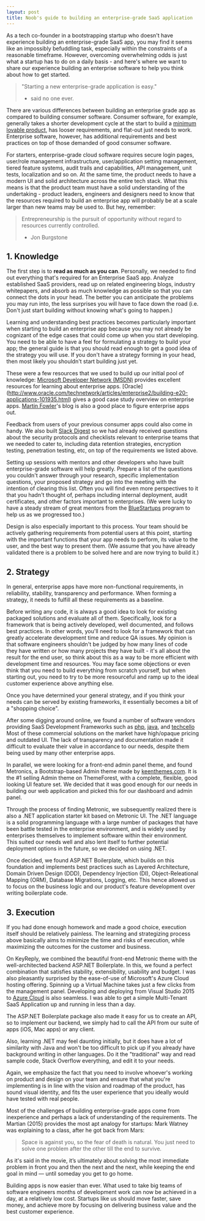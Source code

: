 ```yaml
---
layout: post
title: Noob's guide to building an enterprise-grade SaaS application
---
```


As a tech co-founder in a bootstrapping startup who doesn't have experience building an enterprise-grade SaaS app, you may find it seems like an impossibly befuddling task, especially within the constraints of a reasonable timeframe. However, overcoming overwhelming odds is just what a startup has to do on a daily basis - and here's where we want to share our experience building an enterprise software to help you think about how to get started.

> "Starting a new enterprise-grade application is easy."
> - said no one ever.

There are various differences between building an enterprise grade app as compared to building consumer software. Consumer software, for example, generally takes a shorter development cycle at the start to build a [minimum lovable product](https://medium.com/the-happy-startup-school/beyond-mvp-10-steps-to-make-your-product-minimum-loveable-51800164ae0c#.54ggarj2d), has looser requirements, and flat-out just needs to work. Enterprise software, however, has additional requirements and best practices on top of those demanded of good consumer software.

For starters, enterprise-grade cloud software requires secure login pages, user/role management infrastructure, user/application setting management, tiered feature systems, audit trails and capabilities, API management, unit tests, localization and so on. At the same time, the product needs to have a modern UI and solid architecture across the entire tech stack. What this means is that the product team must have a solid understanding of the undertaking - product leaders, engineers and designers need to know that the resources required to build an enterprise app will probably be at a scale larger than new teams may be used to. But hey, remember:

> Entrepreneurship is the pursuit of opportunity without regard to resources currently controlled.
> - Jon Burgstone

## 1. Knowledge
The first step is to **read as much as you can**. Personally, we needed to find out everything that's required for an Enterprise SaaS app. Analyze established SaaS providers, read up on related engineering blogs, industry whitepapers, and absorb as much knowledge as possible so that you can connect the dots in your head. The better you can anticipate the problems you may run into, the less surprises you will have to face down the road (i.e. Don't just start building without knowing what's going to happen.) 

Learning and understanding best practices becomes particularly important when starting to build an enterprise app because you may not already be cognizant of the edge cases that could come up when you start developing. You need to be able to have a feel for formulating a strategy to build your app; the general guide is that you should read enough to get a good idea of the strategy you will use. If you don't have a strategy forming in your head, then most likely you shouldn't start building just yet.

These were a few resources that we used to build up our initial pool of knowledge:
[Microsoft Developer Network (MSDN)](https://msdn.microsoft.com/en-us/library/aa267045.aspx) provides excellent resources for learning about enterprise apps. 
[Oracle] (http://www.oracle.com/technetwork/articles/enterprise2/building-e20-applications-101935.html) gives a good case study overview on enterprise apps.
[Martin Fowler](http://martinfowler.com/books/eaa.html)'s blog is also a good place to figure enterprise apps out.

Feedback from users of your previous consumer apps could also come in handy. We also built [Slack Digest](https://slackdigest.com) so we had already received questions about the security protocols and checklists relevant to enterprise teams that we needed to cater to, including data retention strategies, encryption testing, penetration testing, etc, on top of the requirements we listed above.

Setting up sessions with mentors and other developers who have built enterprise-grade software will help greatly. Prepare a list of the questions you couldn't answer through your research, specific implementation questions, your proposed strategy and go into the meeting with the intention of clearing this list. Often you will find even more perspectives to it that you hadn't thought of, perhaps including internal deployment, audit certificates, and other factors important to enterprises. (We were lucky to have a steady stream of great mentors from the [BlueStartups](http://bluestartups.com/) program to help us as we progressed too.)

Design is also especially important to this process. Your team should be actively gathering requirements from potential users at this point, starting with the important functions that your app needs to perform, its value to the user, and the best way to present them. (We assume that you have already validated there is a problem to be solved here and are now trying to build it.)

## 2. Strategy
In general, enterprise apps have more non-functional requirements, in reliability, stability, transparency and performance. When forming a strategy, it needs to fulfill all these requirements as a baseline.

Before writing any code, it is always a good idea to look for existing packaged solutions and evaluate all of them. Specifically, look for a framework that is being actively developed, well documented, and follows best practices. In other words, you'll need to look for a framework that can greatly accelerate development time and reduce QA issues. My opinion is that software engineers shouldn't be judged by how many lines of code they have written or how many projects they have built - it's all about the result for the end user, so think about this as a way to be more efficient with development time and resources. You may face some objections or even think that you need to build everything from scratch yourself, but when starting out, you need to try to be more resourceful and ramp up to the ideal customer experience above anything else.

Once you have determined your general strategy, and if you think your needs can be served by existing frameworks, it essentially becomes a bit of a "shopping choice".

After some digging around online, we found a number of software vendors providing SaaS Development Frameworks such as [php](http://www.innomatic.io/), [java](http://www.athenasource.org/java/), and [techcello](http://www.techcello.com/product/overview) Most of these commercial solutions on the market have high/opaque pricing and outdated UI. The lack of transparency and documentation made it difficult to evaluate their value in accordance to our needs, despite them being used by many other enterprise apps. 

In parallel, we were looking for a front-end admin panel theme, and found Metronics, a Bootstrap-based Admin theme made by [keenthemes.com](http://www.keenthemes.com). It is the #1 selling Admin theme on ThemeForest, with a complete, flexible, good looking UI feature set. We decided that it was good enough for our needs in building our web application and picked this for our dashboard and admin panel.

Through the process of finding Metronic, we subsequently realized there is also a .NET application starter kit based on Metronic UI. The .NET language is a solid programming language with a large number of packages that have been battle tested in the enterprise environment, and is widely used by enterprises themselves to implement software within their environment. This suited our needs well and also lent itself to further potential deployment options in the future, so we decided on using .NET.

Once decided, we found ASP.NET Boilerplate, which builds on this foundation and implements best practices such as Layered Architecture, Domain Driven Design (DDD), Dependency Injection (DI), Object-Releational Mapping (ORM), Database Migrations, Logging, etc. This hence allowed us to focus on the business logic and our product's feature development over writing boilerplate code.

## 3. Execution
If you had done enough homework and made a good choice, execution itself should be relatively painless. The learning and strategizing process above basically aims to minimize the time and risks of execution, while maximizing the outcomes for the customer and business.

On KeyReply, we combined the beautiful front-end Metronic theme with the well-architected backend ASP.NET Boilerplate. In this, we found a perfect combination that satisfies stability, extensibility, usability and budget. I was also pleasantly surprised by the ease-of-use of Microsoft's Azure Cloud hosting offering. Spinning up a Virtual Machine takes just a few clicks from the management panel. Developing and deploying from Visual Studio 2015 to [Azure Cloud](http://azure.microsoft.com) is also seamless. I was able to get a simple Multi-Tenant SaaS Application up and running in less than a day.

The ASP.NET Boilerplate package also made it easy for us to create an API, so to implement our backend, we simply had to call the API from our suite of apps (iOS, Mac apps) or any client.

Also, learning .NET may feel daunting initially, but it does have a lot of similarity with Java and won't be too difficult to pick up if you already have background writing in other languages. Do it the "traditional" way and read sample code, Stack Overflow everything, and edit it to your needs.

Again, we emphasize the fact that you need to involve whoever's working on product and design on your team and ensure that what you're implementing is in line with the vision and roadmap of the product, has sound visual identity, and fits the user experience that you ideally would have tested with real people.

Most of the challenges of building enterprise-grade apps come from inexperience and perhaps a lack of understanding of the requirements. The Martian (2015) provides the most apt analogy for startups: Mark Watney was explaining to a class, after he got back from Mars:
> Space is against you, so the fear of death is natural. You just need to solve one problem after the other till the end to survive.

As it's said in the movie, it’s ultimately about solving the most immediate problem in front you and then the next and the next, while keeping the end goal in mind — until someday you get to go home.

Building apps is now easier than ever. What used to take big teams of software engineers months of development work can now be achieved in a day, at a relatively low cost. Startups like us should move faster, save money, and achieve more by focusing on delivering business value and the best customer experience.
